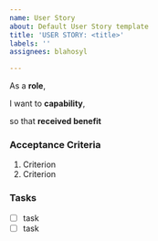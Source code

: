 ```yaml
---
name: User Story
about: Default User Story template
title: 'USER STORY: <title>'
labels: ''
assignees: blahosyl

---
```


As a **role**,

I want to **capability**,

so that **received benefit**

### Acceptance Criteria

1. Criterion
2. Criterion

### Tasks

- [ ] task
- [ ] task
